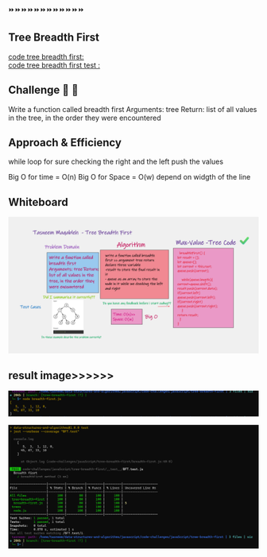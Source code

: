 ⏩⏩⏩⏩⏩⏩⏩⏩⏩⏩⏩⏩

## Tree Breadth First
[ code tree breadth first:  ](./breadth-first.js) <br>
[code tree breadth first test :](./__test__/BFT.test.js)



## Challenge 💪 💪
Write a function called breadth first Arguments: tree Return: list of all values in the tree, in the order they were encountered


## Approach & Efficiency
while loop for sure checking the right and the left push the values

Big O for time = O(n) Big O for Space = O(w) depend on widgth of the line


## Whiteboard 

![whiteboard](../trees/assest/WhiteboardBFT.png)


## result image>>>>>>


![test](../trees/assest/1BST.png)


![result](../trees/assest/ABFT.png)




